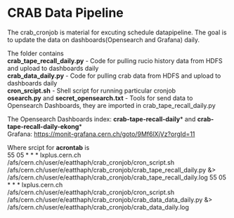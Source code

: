 # CRAB Data Pipeline

The crab_cronjob is material for excuting schedule datapipeline. The goal is to update the data on dashboards(Opensearch and Grafana) daily.

The folder contains \
**crab_tape_recall_daily.py** - Code for pulling rucio history data from HDFS and upload to dashboards daily \
**crab_data_daily.py** - Code for pulling crab data from HDFS and upload to dashboards daily \
**cron_srcipt.sh** - Shell script for running particular cronjob \
**osearch.py** and **secret_opensearch.txt** - Tools for send data to Opensearch Dashboards, they are imported in crab_tape_recall_daily.py

The Opensearch Dashboards index: **crab-tape-recall-daily*** and **crab-tape-recall-daily-ekong*** \
Grafana: https://monit-grafana.cern.ch/goto/9Mf6lXjVz?orgId=11

Where srcipt for **acrontab** is \
55 05 * * * lxplus.cern.ch /afs/cern.ch/user/e/eatthaph/crab_cronjob/cron_script.sh /afs/cern.ch/user/e/eatthaph/crab_cronjob/crab_tape_recall_daily.py &> /afs/cern.ch/user/e/eatthaph/crab_cronjob/crab_tape_recall_daily.log
55 05 * * * lxplus.cern.ch /afs/cern.ch/user/e/eatthaph/crab_cronjob/cron_script.sh /afs/cern.ch/user/e/eatthaph/crab_cronjob/crab_data_data_daily.py &> /afs/cern.ch/user/e/eatthaph/crab_cronjob/crab_data_daily.log
